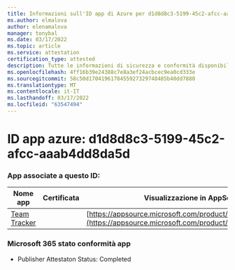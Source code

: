 ```yaml
---
title: Informazioni sull'ID app di Azure per d1d8d8c3-5199-45c2-afcc-aaab4dd8da5d
ms.author: elmalova
author: elenamalova
manager: tonybal
ms.date: 03/17/2022
ms.topic: article
ms.service: attestation
certification_type: attested
description: Tutte le informazioni di sicurezza e conformità disponibili per d1d8d8c3-5199-45c2-afcc-aaab4dd8da5d.
ms.openlocfilehash: 4ff16b39e24388c7e8a3ef24acbcec9ea0cd333e
ms.sourcegitcommit: 58c50d1704196178455927329748485b40dd7880
ms.translationtype: MT
ms.contentlocale: it-IT
ms.lasthandoff: 03/17/2022
ms.locfileid: "63547494"
---
```

# <a name="azure-app-id-d1d8d8c3-5199-45c2-afcc-aaab4dd8da5d"></a>ID app azure: d1d8d8c3-5199-45c2-afcc-aaab4dd8da5d


### <a name="apps-associated-with-this-id"></a>App associate a questo ID:
| **Nome app** | **Certificata** | **Visualizzazione in AppSource** |
|--------------|---------------|-----------------------|
| [Team Tracker](../forward/WA200003572.md) |  | [https://appsource.microsoft.com/product/office/WA200003572](https://appsource.microsoft.com/product/office/WA200003572) |

### <a name="microsoft-365-app-compliance-status"></a>Microsoft 365 stato conformità app
- Publisher Attestaton Status: Completed
